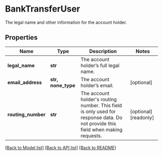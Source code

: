 # BankTransferUser

The legal name and other information for the account holder.
## Properties
Name | Type | Description | Notes
------------ | ------------- | ------------- | -------------
**legal_name** | **str** | The account holder’s full legal name. | 
**email_address** | **str, none_type** | The account holder’s email. | [optional] 
**routing_number** | **str** | The account holder&#39;s routing number. This field is only used for response data. Do not provide this field when making requests. | [optional] [readonly] 

[[Back to Model list]](../README.md#documentation-for-models) [[Back to API list]](../README.md#documentation-for-api-endpoints) [[Back to README]](../README.md)


